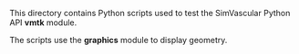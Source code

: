 
This directory contains Python scripts used to test the SimVascular Python API **vmtk** module.

The scripts use the **graphics** module to display geometry.

